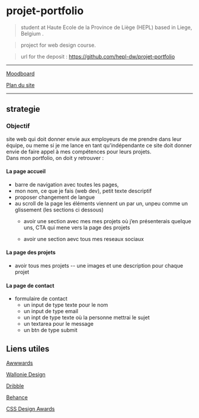 # projet-portfolio
> student at Haute Ecole de la Province de Liège (HEPL) based in Liege, Belgium .

>project for web design course.

>url for the deposit : https://github.com/hepl-dw/projet-portfolio

---

[Moodboard](./moodboard.md "moodboard") 

[Plan du site](./plan.md "plan du site") 

---
## strategie
### Objectif 
site web qui doit donner envie aux employeurs de me prendre dans leur équipe, ou meme si je me lance en tant qu'indépendante ce site doit donner envie de faire appel à mes compétences pour leurs projets.\
Dans mon portfolio, on doit y retrouver : 

#### La page accueil 
- barre de navigation avec toutes les pages,
- mon nom, ce que je fais (web dev), petit texte descriptif
- proposer changement de langue
- au scroll de la page les éléments viennent un par un, unpeu comme un glissement (les sections ci dessous)
  - avoir une section avec mes mes projets où j’en présenterais quelque uns, CTA qui mene vers la page des projets
 
  - avoir une section aevc tous mes reseaux sociaux

#### La page des projets 
- avoir tous mes projets 
-- une images et une description pour chaque projet

#### La page de contact 
- formulaire de contact
  - un input de type texte pour le nom
  - un input de type email 
  - un inpt de type texte où la personne mettrai le sujet 
  - un textarea pour le message
  - un btn de type submit

## Liens utiles


[Awwwards](https://www.awwwards.com/) 

[Wallonie Design](http://walloniedesign.be/) 

[Dribble](https://dribbble.com/) 

[Behance](https://www.behance.net/) 

[CSS Design Awards](https://www.cssdesignawards.com/) 

